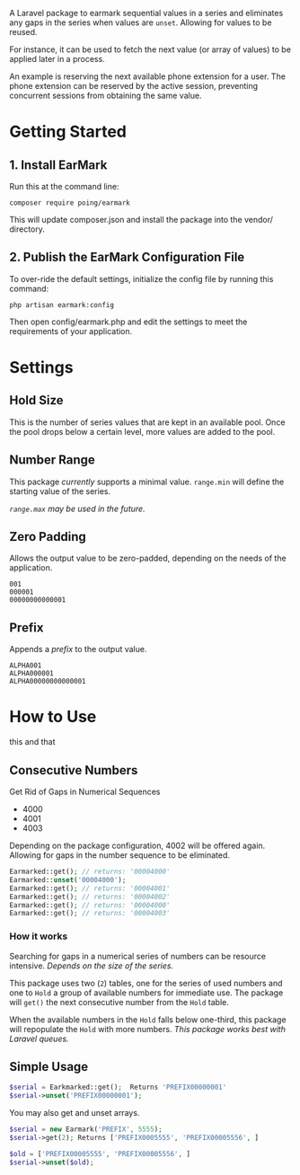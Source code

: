 A Laravel package to earmark sequential values in a series and eliminates any gaps in the series when values are `unset`.  Allowing for values to be reused.

For instance, it can be used to fetch the next value (or array of values) to be applied later in a process.  

An example is reserving the next available phone extension for a user.  The phone extension can be reserved by the active session, preventing concurrent sessions from obtaining the same value.

# Getting Started

## 1. Install EarMark

Run this at the command line:

```
composer require poing/earmark
```

This will update composer.json and install the package into the vendor/ directory.

## 2. Publish the EarMark Configuration File

To over-ride the default settings, initialize the config file by running this command:

```
php artisan earmark:config
```

Then open config/earmark.php and edit the settings to meet the requirements of your application.

# Settings

## Hold Size

This is the number of series values that are kept in an available pool.  Once the pool drops below a certain level, more values are added to the pool.

## Number Range

This package *currently* supports a minimal value.  `range.min` will define the starting value of the series.

*`range.max` may be used in the future.*

## Zero Padding

Allows the output value to be zero-padded, depending on the needs of the application.

```
001
000001
00000000000001
```

## Prefix

Appends a *prefix* to the output value.

```
ALPHA001
ALPHA000001
ALPHA00000000000001
```

# How to Use

this and that 

## Consecutive Numbers

Get Rid of Gaps in Numerical Sequences

* 4000
* 4001
* 4003

Depending on the package configuration, 4002 will be offered again.  Allowing for gaps in the number sequence to be eliminated.

```php
Earmarked::get(); // returns: '00004000'
Earmarked::unset('00004000');
Earmarked::get(); // returns: '00004001'
Earmarked::get(); // returns: '00004002'
Earmarked::get(); // returns: '00004000'
Earmarked::get(); // returns: '00004003'
```

### How it works

Searching for gaps in a numerical series of numbers can be resource intensive.  *Depends on the size of the series.*  

This package uses two (`2`) tables, one for the series of used numbers and one to `Hold` a group of available numbers for immediate use.  The package will `get()` the next consecutive number from the `Hold` table.

When the available numbers in the `Hold` falls below one-third, this package will repopulate the `Hold` with more numbers.  *This package works best with Laravel queues.*



## Simple Usage

```php
$serial = Earkmarked::get();  Returns 'PREFIX00000001'
$serial->unset('PREFIX00000001'); 
```


You may also get and unset arrays.
```php
$serial = new Earmark('PREFIX', 5555);
$serial->get(2); Returns ['PREFIX0005555', 'PREFIX00005556', ]

$old = ['PREFIX00005555', 'PREFIX00005556', ]
$serial->unset($old); 
```

